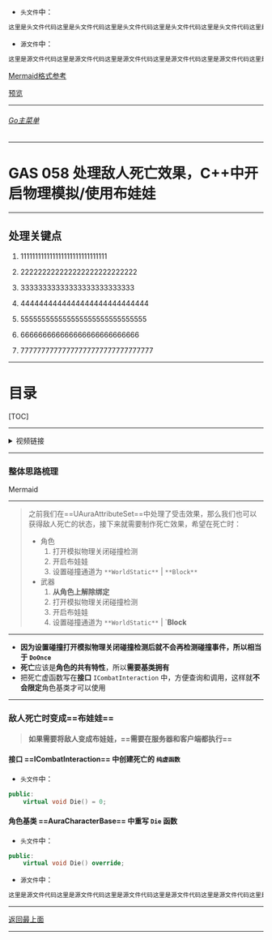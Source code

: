 

+ `头文件`中：
```cpp
这里是头文件代码这里是头文件代码这里是头文件代码这里是头文件代码这里是头文件代码这里是头文件代码
```

+ `源文件`中：
```cpp
这里是源文件代码这里是源文件代码这里是源文件代码这里是源文件代码这里是源文件代码这里是源文件代码
```

[Mermaid格式参考](https://github.com/liyunlong618/LiYunLongKnowledgeLibrary/blob/main/Mermaid%E6%A0%BC%E5%BC%8F%E5%8F%82%E8%80%83.md)

[预览](https://github.com/liyunlong618/LiYunLongKnowledgeLibrary/tree/main/UECPP/Models/GAS/GAS_2_Aura)



___________________________________________________________________________________________
###### [Go主菜单](../MainMenu.md)
___________________________________________________________________________________________

# GAS 058 处理敌人死亡效果，C++中开启物理模拟/使用布娃娃

___________________________________________________________________________________________

## 处理关键点

1. 111111111111111111111111111111

2. 222222222222222222222222222

3. 33333333333333333333333333

4. 4444444444444444444444444444

5. 555555555555555555555555555555

6. 666666666666666666666666666

7. 77777777777777777777777777777777

___________________________________________________________________________________________

# 目录


[TOC]


___________________________________________________________________________________________

<details>
<summary>视频链接</summary>

[6. Activating the Enemy Hit React Ability_哔哩哔哩_bilibili](https://www.bilibili.com/video/BV1JD421E7yC?p=135&vd_source=9e1e64122d802b4f7ab37bd325a89e6c)

</details>

___________________________________________________________________________________________

### 整体思路梳理

Mermaid

___________________________________________________________________________________________
> 之前我们在==UAuraAttributeSet==中处理了受击效果，那么我们也可以获得敌人死亡的状态，接下来就需要制作死亡效果，希望在死亡时：
> - 角色
>    1. 打开模拟物理关闭碰撞检测
>    2. 开启布娃娃
>    3. 设置碰撞通道为 `**WorldStatic**` | `**Block**`
> - 武器
>    1. **从角色上解除绑定**
>    2. 打开模拟物理关闭碰撞检测
>    3. 开启布娃娃
>    4. 设置碰撞通道为 `**WorldStatic**` | `**Block**
---
- **因为设置碰撞打开模拟物理关闭碰撞检测后就不会再检测碰撞事件，所以相当于 `DoOnce`** 
- **死亡**应该是**角色的共有特性**，所以**需要基类拥有**
- 把死亡虚函数写在**接口** `ICombatInteraction` 中，方便查询和调用，这样就**不会限定**角色基类才可以使用
---
### 敌人死亡时变成==**布娃娃**==

> #### 如果需要将敌人变成布娃娃，==**需要在服务器和客户端都执行**==
#### 接口 ==ICombatInteraction== 中创建死亡的 `纯虚函数`

+ `头文件`中：
```cpp
public:
	virtual void Die() = 0;
```

#### 角色基类 ==AuraCharacterBase== 中重写 `Die` 函数

+ `头文件`中：
```cpp
public:
	virtual void Die() override;
```

+ `源文件`中：
```cpp
这里是源文件代码这里是源文件代码这里是源文件代码这里是源文件代码这里是源文件代码这里是源文件代码
```













___________________________________________________________________________________________

[返回最上面](#Go主菜单)

___________________________________________________________________________________________